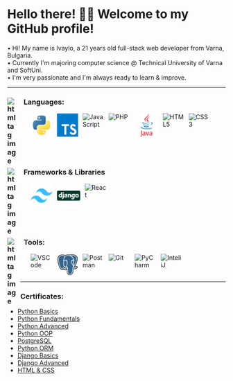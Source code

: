 # Hello there! 👋🏻 Welcome to my GitHub profile! 

• Hi! My name is Ivaylo, a 21 years old full-stack web developer from Varna, Bulgaria. <br>
• Currently I'm majoring computer science @ Technical University of Varna and SoftUni. <br>
• I'm very passionate and I'm always ready to learn & improve. <br>

---

### <img align="left" alt="html tag image" src="https://media2.giphy.com/media/QssGEmpkyEOhBCb7e1/giphy.gif?cid=ecf05e47a0n3gi1bfqntqmob8g9aid1oyj2wr3ds3mg700bl&rid=giphy.gif" width="25" style="margin-right: 5px;"> &nbsp; Languages:

<ul style="display: flex">
    <img align="left" alt="Python" width="50px" src="https://github.com/devicons/devicon/blob/v2.14.0/icons/python/python-original.svg" style="padding-right:10px;" />
    <img align="left" alt="TypeScript" width="50px" src="https://github.com/devicons/devicon/blob/v2.14.0/icons/typescript/typescript-original.svg" style="padding-right:10px;" />
    <img align="left" alt="JavaScript" width="50px" src="https://cdn.jsdelivr.net/gh/devicons/devicon/icons/javascript/javascript-original.svg" style="padding-right:10px;" />
    <img align="left" alt="PHP" width="50px" src="https://cdn.jsdelivr.net/gh/devicons/devicon/icons/php/php-original.svg" style="padding-right:10px;" />
    <img align="left" alt="Java" width="55px" src="https://github.com/devicons/devicon/blob/v2.14.0/icons/java/java-original-wordmark.svg" style="padding-right:10px;" />
    <img align="left" alt="HTML5" width="50px" src="https://cdn.jsdelivr.net/gh/devicons/devicon/icons/html5/html5-original.svg" style="padding-right:10px;" />
    <img align="left" alt="CSS3" width="50px" src="https://cdn.jsdelivr.net/gh/devicons/devicon/icons/css3/css3-original.svg" style="padding-right:10px;" />
</ul>

<br>
<br>

### <img align="left" alt="html tag image" src="https://media2.giphy.com/media/QssGEmpkyEOhBCb7e1/giphy.gif?cid=ecf05e47a0n3gi1bfqntqmob8g9aid1oyj2wr3ds3mg700bl&rid=giphy.gif" width="25" style="margin-right: 5px;"> &nbsp; Frameworks & Libraries

<ul style="display: flex">
    <img align="left" alt="TailwindCSS" width="50px" src="https://github.com/devicons/devicon/blob/v2.14.0/icons/tailwindcss/tailwindcss-plain.svg" style="padding-right:10px;" />
    <img align="left" alt="Django" width="55px" src="https://github.com/devicons/devicon/blob/v2.14.0/icons/django/django-original.svg" style="padding-right:10px;" />
    <img align="left" alt="React" width="50px" src="https://cdn.jsdelivr.net/gh/devicons/devicon/icons/react/react-original.svg" style="padding-right:10px;" />
</ul>

<br>
<br>

### <img align="left" alt="html tag image" src="https://media2.giphy.com/media/QssGEmpkyEOhBCb7e1/giphy.gif?cid=ecf05e47a0n3gi1bfqntqmob8g9aid1oyj2wr3ds3mg700bl&rid=giphy.gif" width="25" style="margin-right: 5px;"> &nbsp; Tools:

<ul style="display: flex">
    <img align="left" alt="VSCode" width="50px" src="https://cdn.jsdelivr.net/gh/devicons/devicon@latest/icons/vscode/vscode-original-wordmark.svg" style="padding-right:10px;" />
    <img align="left" alt="PostgreSQL" width="50px" src="https://github.com/devicons/devicon/blob/v2.14.0/icons/postgresql/postgresql-original.svg" style="padding-right:10px;" />
    <img align="left" alt="Postman" width="50px" src="https://cdn.jsdelivr.net/gh/devicons/devicon@latest/icons/postman/postman-original.svg" style="padding-right:10px;" />
    <img align="left" alt="Git" width="50px" src="https://cdn.jsdelivr.net/gh/devicons/devicon/icons/git/git-original.svg" style="padding-right:10px;" />
    <img align="left" alt="PyCharm" width="50px" src="https://cdn.jsdelivr.net/gh/devicons/devicon@latest/icons/pycharm/pycharm-original.svg" style="padding-right:10px;" />
    <img align="left" alt="InteliiJ" width="50px" src="https://cdn.jsdelivr.net/gh/devicons/devicon@latest/icons/intellij/intellij-original.svg" style="padding-right:10px;" />
</ul>

---

### Certificates:

<ul>
    <li><a href="https://softuni.bg/certificates/certificates/converttoimage/147360?code=ae0c3d5e">Python Basics</a></li>
    <li><a href="https://softuni.bg/certificates/certificates/converttoimage/166757?code=a64a8746">Python Fundamentals</a></li>
    <li><a href="https://softuni.bg/certificates/certificates/converttoimage/173743?code=c522f868">Python Advanced</a></li>
    <li><a href="https://softuni.bg/certificates/certificates/converttoimage/180799?code=f0b98d92">Python OOP</a></li>
    <li><a href="https://softuni.bg/certificates/certificates/converttoimage/185959?code=82291b43">PostgreSQL</a></li>
    <li><a href="https://softuni.bg/certificates/certificates/converttoimage/193770?code=42e4d17f">Python ORM</a></li>
    <li><a href="https://softuni.bg/certificates/certificates/converttoimage/207379?code=f497e80d">Django Basics</a></li>
    <li><a href="https://softuni.bg/certificates/certificates/converttoimage/212672?code=b56c6311">Django Advanced</a></li>
    <li><a href="https://softuni.bg/certificates/certificates/converttoimage/218403?code=9b595196">HTML & CSS</a></li>
</ul>
